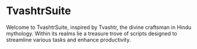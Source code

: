 # TvashtrSuite
Welcome to TvashtrSuite, inspired by Tvashtr, the divine craftsman in Hindu mythology. Within its realms lie a treasure trove of scripts designed to streamline various tasks and enhance productivity.
